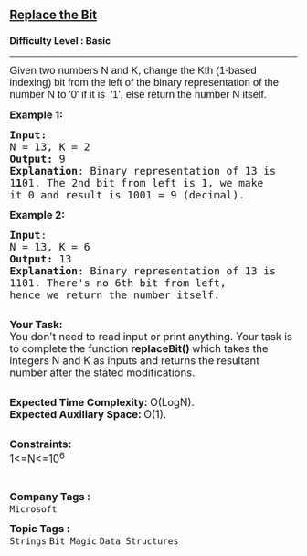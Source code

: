 <h2><a href="https://practice.geeksforgeeks.org/problems/replace-the-bit3212/1">Replace the Bit</a></h2><h3>Difficulty Level : Basic</h3><hr><div class="problems_problem_content__Xm_eO"><p><span style="font-size:18px"><span style="font-family:arial,helvetica,sans-serif">Given two&nbsp;numbers N&nbsp;and K, change the Kth (1-based indexing)&nbsp;bit from the left of the binary representation of the number N&nbsp;to&nbsp;'0' if it is &nbsp;'1', else return the number N&nbsp;itself.</span></span></p>

<p><span style="font-size:18px"><strong>Example 1:</strong></span></p>

<pre><span style="font-size:18px"><strong>Input:</strong>
N = 13, K = 2
<strong>Output:</strong> 9
<strong>Explanation</strong>: Binary representation of 13 is
1<strong>1</strong>01. The 2nd bit from left is 1, we make
it 0 and result is 1001 = 9 (decimal).</span>
</pre>

<p><span style="font-size:18px"><strong>Example 2:</strong></span></p>

<pre><span style="font-size:18px"><strong>Input</strong>: 
N = 13, K = 6
<strong>Output:</strong> 13
<strong>Explanation</strong>: Binary representation of 13 is
1101. There's no 6th bit from left,
hence we return the number itself.</span>
</pre>

<p><br>
<span style="font-size:18px"><strong>Your Task:</strong><br>
You don't need to read input or print anything. Your task is to complete the function&nbsp;<strong>replaceBit()&nbsp;</strong>which takes the integers N and K as inputs and returns the resultant number after the stated modifications.</span></p>

<p><br>
<span style="font-size:18px"><strong>Expected Time Complexity:&nbsp;</strong>O(LogN).<br>
<strong>Expected Auxiliary Space:&nbsp;</strong>O(1).</span></p>

<p><br>
<span style="font-size:18px"><strong>Constraints:</strong><br>
1&lt;=N&lt;=10<sup>6</sup></span></p>

<p>&nbsp;</p>
</div><p><span style=font-size:18px><strong>Company Tags : </strong><br><code>Microsoft</code>&nbsp;<br><p><span style=font-size:18px><strong>Topic Tags : </strong><br><code>Strings</code>&nbsp;<code>Bit Magic</code>&nbsp;<code>Data Structures</code>&nbsp;